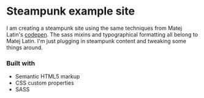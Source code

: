 # Steampunk example site

I am creating a steampunk site using the same techniques from Matej Latin's [codepen](https://codepen.io/matejlatin/full/PKoxWo/). The sass mixins and typographical formatting all belong to Matej Latin. I'm just plugging in steampunk content and tweaking some things around.

### Built with

- Semantic HTML5 markup
- CSS custom properties
- SASS
